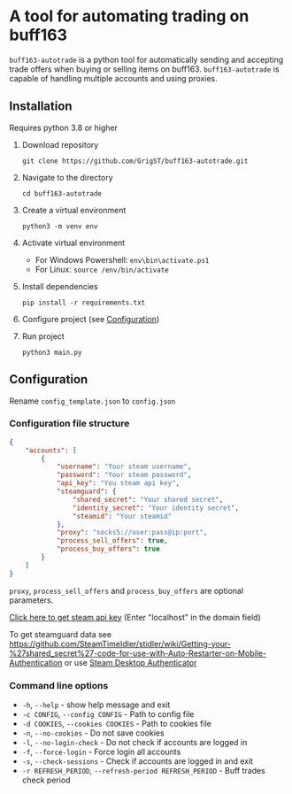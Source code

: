A tool for automating trading on buff163
=====

`buff163-autotrade` is a python tool for automatically sending and
accepting trade offers when buying or selling items on buff163.
`buff163-autotrade` is capable of handling multiple accounts and using proxies.

## Installation

Requires python 3.8 or higher

1. Download repository

    `git clone https://github.com/GrigST/buff163-autotrade.git`

2. Navigate to the directory

    `cd buff163-autotrade`

3. Create a virtual environment

    `python3 -m venv env`

4. Activate virtual environment

    - For Windows Powershell: `env\bin\activate.ps1`
    - For Linux: `source /env/bin/activate`

5. Install dependencies

    `pip install -r requirements.txt`

6. Configure project (see [Configuration](#configuration))

7. Run project

    `python3 main.py`

## Configuration

Rename `config_template.json` to `config.json`

### Configuration file structure

``` json
{
    "accounts": [
        {
            "username": "Your steam username",
            "password": "Your steam password",
            "api_key": "You steam api key",
            "steamguard": {
                "shared_secret": "Your shared secret",
                "identity_secret": "Your identity secret",
                "steamid": "Your steamid"
            },
            "proxy": "socks5://user:pass@ip:port",
            "process_sell_offers": true,
            "process_buy_offers": true
        }
    ]
}
```

`proxy`, `process_sell_offers` and `process_buy_offers` are optional parameters.

[Click here to get steam api key](https://steamcommunity.com/dev/apikey)
(Enter "localhost" in the domain field)

To get steamguard data see https://github.com/SteamTimeIdler/stidler/wiki/Getting-your-%27shared_secret%27-code-for-use-with-Auto-Restarter-on-Mobile-Authentication
or use [Steam Desktop Authenticator](https://github.com/Jessecar96/SteamDesktopAuthenticator)

### Command line options

- `-h`, `--help` - show help message and exit
- `-c CONFIG`, `--config CONFIG` - Path to config file
- `-d COOKIES`, `--cookies COOKIES` - Path to cookies file
- `-n`, `--no-cookies` - Do not save cookies
- `-l`, `--no-login-check` - Do not check if accounts are logged in
- `-f`, `--force-login` - Force login all accounts
- `-s`, `--check-sessions` - Check if accounts are logged in and exit
- `-r REFRESH_PERIOD`, `--refresh-period REFRESH_PERIOD` - Buff trades check period
